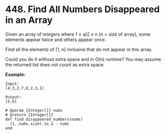 # 448. Find All Numbers Disappeared in an Array

Given an array of integers where 1 ≤ a\[i\] ≤ n \(n = size of array\), some elements appear twice and others appear once.

Find all the elements of \[1, n\] inclusive that do not appear in this array.

Could you do it without extra space and in O\(n\) runtime? You may assume the returned list does not count as extra space.

**Example:**

```text
Input:
[4,3,2,7,8,2,3,1]

Output:
[5,6]
```



```text
# @param {Integer[]} nums
# @return {Integer[]}
def find_disappeared_numbers(nums)
  (1..nums.size).to_a - nums
end
```

